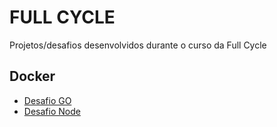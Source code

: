 # FULL CYCLE

Projetos/desafios desenvolvidos durante o curso da Full Cycle

## Docker
- [Desafio GO](./docker/desafio-go/)
- [Desafio Node](./docker/desafio-node/)
